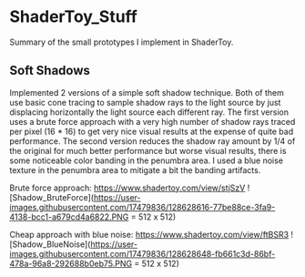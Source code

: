 # ShaderToy_Stuff
Summary of the small prototypes I implement in ShaderToy.



## Soft Shadows 
Implemented 2 versions of a simple soft shadow technique. Both of them use basic cone tracing to sample shadow rays to the light source by just displacing horizontally the light source each different ray. 
The first version uses a brute force approach with a very high number of shadow rays traced per pixel (16 * 16) to get very nice visual results at the expense of quite bad performance.
The second version reduces the shadow ray amount by 1/4 of the original for much better performance but worse visual results, there is some noticeable color banding in the penumbra area. I used a blue noise texture in the penumbra area to mitigate a bit the banding artifacts.

Brute force approach:
https://www.shadertoy.com/view/stjSzV
![Shadow_BruteForce](https://user-images.githubusercontent.com/17479836/128628616-77be88ce-3fa9-4138-bcc1-a679cd4a6822.PNG = 512 x 512)

Cheap approach with blue noise:
https://www.shadertoy.com/view/ftBSR3
![Shadow_BlueNoise](https://user-images.githubusercontent.com/17479836/128628648-fb661c3d-86bf-478a-96a8-292688b0eb75.PNG = 512 x 512)
